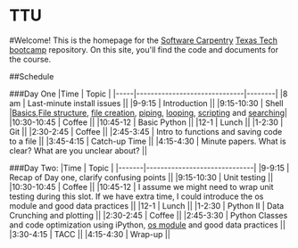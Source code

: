 TTU
===

#Welcome!
This is the homepage for the [Software Carpentry](software-carpentry.org/) [Texas Tech](http://www.ttu.edu/) [bootcamp](http://wrightaprilm.github.io/2014-08-23-ttu/) repository. On this site, you'll find the code and documents for the course.

##Schedule

###Day One
|Time | Topic |
|-----|------------------------------|--------|
|8 am | Last-minute install issues   ||
|9-9:15 | Introduction ||
|9:15-10:30 | Shell |[Basics](https://github.com/wrightaprilm/TTU/blob/master/00-intro.md),[File structure](https://github.com/wrightaprilm/TTU/blob/master/01-filedir.md), [file creation](https://github.com/wrightaprilm/TTU/blob/master/03-pipefilter.md), [piping](https://github.com/wrightaprilm/TTU/blob/master/03-pipefilter.md), [looping](https://github.com/wrightaprilm/TTU/blob/master/04-loop.md), [scripting](https://github.com/wrightaprilm/TTU/blob/master/05-script.md) and [searching](https://github.com/wrightaprilm/TTU/blob/master/06-find.md)|
|10:30-10:45 | Coffee ||
|10:45-12 | Basic Python ||
|12-1 | Lunch ||
|1-2:30 | Git ||
|2:30-2:45 | Coffee ||
|2:45-3:45 | Intro to functions and saving code to a file ||
|3:45-4:15 | Catch-up Time ||
|4:15-4:30 | Minute papers. What is clear? What are you unclear about? ||

###Day Two:
|Time   | Topic |
|-------|------------------------------|
|9-9:15 | Recap of Day one, clarify confusing points ||
|9:15-10:30 | Unit testing ||
|10:30-10:45 | Coffee ||
|10:45-12 | I assume we might need to wrap unit testing during this slot. If we have extra time, I could introduce the os module and good data practices ||
|12-1 | Lunch ||
|1-2:30 | Python II | Data Crunching and plotting ||
|2:30-2:45 | Coffee ||
|2:45-3:30 | Python Classes and code optimization using iPython, [os module](https://github.com/wrightaprilm/TTU/blob/master/04-data_as_read-only.md) and good data practices ||
|3:30-4:15 | TACC ||
|4:15-4:30 | Wrap-up ||


